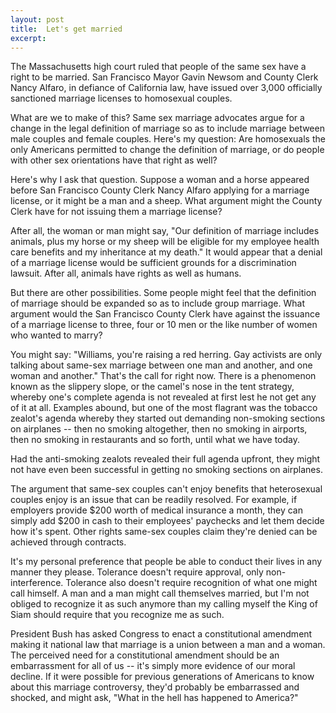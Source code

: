 ```yaml
---
layout: post
title:  Let's get married
excerpt:
---
```




            

    

            

The Massachusetts high court ruled that people of the same sex have a right to be married. San Francisco Mayor Gavin Newsom and County Clerk Nancy Alfaro, in defiance of California law, have issued over 3,000 officially sanctioned marriage licenses to homosexual couples. 



What are we to make of this? Same sex marriage advocates argue for a change in the legal definition of marriage so as to include marriage between male couples and female couples. Here's my question: Are homosexuals the only Americans permitted to change the definition of marriage, or do people with other sex orientations have that right as well? 

Here's why I ask that question. Suppose a woman and a horse appeared before San Francisco County Clerk Nancy Alfaro applying for a marriage license, or it might be a man and a sheep. What argument might the County Clerk have for not issuing them a marriage license? 

After all, the woman or man might say, "Our definition of marriage includes animals, plus my horse or my sheep will be eligible for my employee health care benefits and my inheritance at my death." It would appear that a denial of a marriage license would be sufficient grounds for a discrimination lawsuit. After all, animals have rights as well as humans. 

But there are other possibilities. Some people might feel that the definition of marriage should be expanded so as to include group marriage. What argument would the San Francisco County Clerk have against the issuance of a marriage license to three, four or 10 men or the like number of women who wanted to marry? 

You might say: "Williams, you're raising a red herring. Gay activists are only talking about same-sex marriage between one man and another, and one woman and another." That's the call for right now. There is a phenomenon known as the slippery slope, or the camel's nose in the tent strategy, whereby one's complete agenda is not revealed at first lest he not get any of it at all. Examples abound, but one of the most flagrant was the tobacco zealot's agenda whereby they started out demanding non-smoking sections on airplanes -- then no smoking altogether, then no smoking in airports, then no smoking in restaurants and so forth, until what we have today. 

Had the anti-smoking zealots revealed their full agenda upfront, they might not have even been successful in getting no smoking sections on airplanes. 

The argument that same-sex couples can't enjoy benefits that heterosexual couples enjoy is an issue that can be readily resolved. For example, if employers provide $200 worth of medical insurance a month, they can simply add $200 in cash to their employees' paychecks and let them decide how it's spent. Other rights same-sex couples claim they're denied can be achieved through contracts. 

It's my personal preference that people be able to conduct their lives in any manner they please. Tolerance doesn't require approval, only non-interference. Tolerance also doesn't require recognition of what one might call himself. A man and a man might call themselves married, but I'm not obliged to recognize it as such anymore than my calling myself the King of Siam should require that you recognize me as such. 

President Bush has asked Congress to enact a constitutional amendment making it national law that marriage is a union between a man and a woman. The perceived need for a constitutional amendment should be an embarrassment for all of us -- it's simply more evidence of our moral decline. If it were possible for previous generations of Americans to know about this marriage controversy, they'd probably be embarrassed and shocked, and might ask, "What in the hell has happened to America?" 

        
